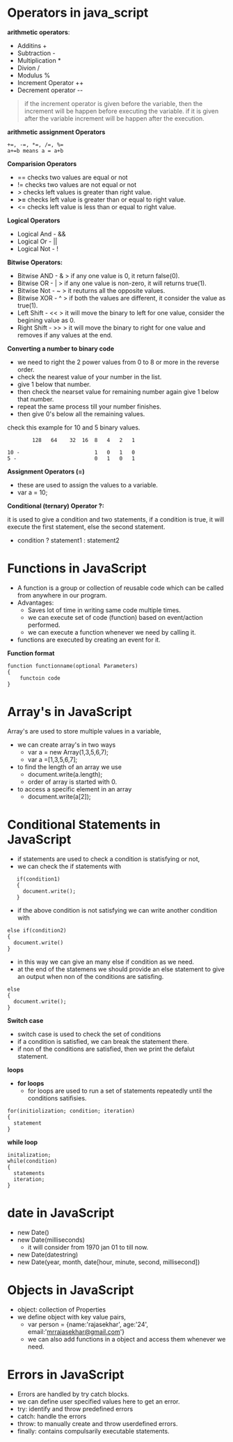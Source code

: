 # Operators in java_script

**arithmetic operators**:

 - Additins +
 - Subtraction -
 - Multiplication *
 - Divion /
 - Modulus %
 - Increment Operator ++
 - Decrement operator --
    
> if the increment operator is given before the variable, then the increment will be happen before executing the variable. if it is given after the variable increment will be happen after the execution.

**arithmetic assignment Operators**

```
+=, -=, *=, /=, %=
a+=b means a = a+b
```
**Comparision Operators**

-  == checks two values are equal or not
-  != checks two values are not equal or not
-  *>* checks left values is greater than right value.
-  **>=** checks left value is greater than or equal to right value.
-  <= checks left value is less than or equal to right value.

**Logical Operators**

 - Logical And - &&
 - Logical Or - ||
 - Logical Not - !

**Bitwise Operators:**

- Bitwise AND - & > if any one value is 0, it return false(0).
- Bitwise OR - | > if any one value is non-zero, it will returns true(1).
- Bitwise Not - ~ > it reuturns all the opposite values.
- Bitwise XOR - ^ > if both the values are different, it consider the value as true(1).
- Left Shift - << > it will move the binary to left for one value, consider the begining value as 0.
- Right Shift - >> > it will move the binary to right for one value and removes if any values at the end.

**Converting a number to binary code**

   - we need to right the 2 power values from 0 to 8 or more in the reverse order.
   - check the nearest value of your number in the list.
   - give 1 below that number.
   - then check the nearset value for remaining number again give 1 below that number.
   - repeat the same process till your number finishes.
   - then give 0's below all the remaining values.
  
  check this example for 10 and 5 binary values.
```
        128   64    32  16  8   4   2   1

10 -                        1   0   1   0
5 -                         0   1   0   1
```

**Assignment Operators (=)**

- these are used to assign the values to a variable.
- var a = 10;

**Conditional (ternary) Operator ?:**

it is used to give a condition and two statements, if a condition is true, it will execute the first statement, else the second statement.

 - condition ? statement1 : statement2

# Functions in JavaScript

 - A function is a group or collection of reusable code which can be called from anywhere in our program.
 - Advantages:
   - Saves lot of time in writing same code multiple times.
   - we can execute set of code (function) based on event/action performed.
   - we can execute a function whenever we need by calling it.
 - functions are executed by creating an event for it.

**Function format**
```
function functionname(optional Parameters)
{
    functoin code
}
```

# Array's in JavaScript

 Array's are used to store multiple values in a variable,
  - we can create array's in two ways
    - var a = new Array(1,3,5,6,7);
    - var a =[1,3,5,6,7];
  - to find the length of an array we use
    - document.write(a.length);
    - order of array is started with 0.
  - to access a specific element in an array
    - document.write(a[2]);

# Conditional Statements in JavaScript

  - if statements are used to check a condition is statisfying or not,
  - we can check the if statements with

```
   if(condition1)
   {
     document.write();
   }
```
 - if the above condition is not satisfying we can write another condition with
```
else if(condition2)
{
  document.write()
}
```
 - in this way we can give an many else if condition as we need.
 - at the end of the statemens we should provide an else statement to give an output when non of the conditions are satisfing. 
```
else
{
  document.write();
}
```

 **Switch case**
 - switch case is used to check the set of conditions
 - if a condition is satisfied, we can break the statement there.
 - if non of the conditions are satisfied, then we print the defalut statement.

**loops**
- **for loops**
  - for loops are used to run a set of statements repeatedly until the conditions satifisies.
```
for(initiolization; condition; iteration)
{
  statement
}  
```
**while loop**
```
initalization;
while(condition)
{
  statements
  iteration;
}
```
# date in JavaScript

 - new Date()
 - new Date(milliseconds)
   - it will consider from 1970 jan 01 to till now.
 - new Date(datestring)
 - new Date(year, month, date[hour, minute, second, millisecond])

# Objects in JavaScript

- object: collection of Properties
- we define object with key value pairs,
  - var person = {name:'rajasekhar', age:'24', email:'mrrajasekhar@gmail.com'}
  - we can also add functions in a object and access them whenever we need.


# Errors in JavaScript

 - Errors are handled by try catch blocks.
 - we can define user specified values here to get an error.
 - try: identify and throw predefined errors
 - catch: handle the errors
 - throw: to manually create and throw userdefined errors.
 - finally: contains compulsarily executable statements.

